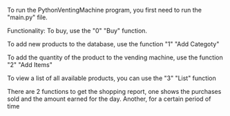 To run the PythonVentingMachine program, you first need to run the "main.py" file.

Functionality: To buy, use the "0" "Buy" function.

To add new products to the database, use the function "1" "Add Categoty"

To add the quantity of the product to the vending machine, use the function "2" "Add Items"

To view a list of all available products, you can use the "3" "List" function

There are 2 functions to get the shopping report, one shows the purchases sold and the amount earned for the day. Another, for a certain period of time
